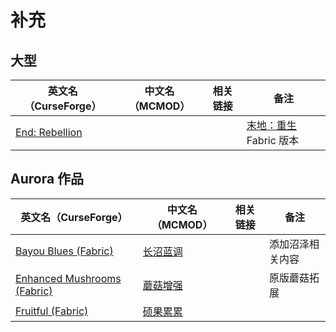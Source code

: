# 补充

## 大型

| 英文名（CurseForge）                                                         | 中文名（MCMOD） | 相关链接 | 备注                                                           |
| ---------------------------------------------------------------------------- | --------------- | -------- | -------------------------------------------------------------- |
| [End: Rebellion](https://www.curseforge.com/minecraft/mc-mods/end-rebellion) |                 |          | [末地：重生](https://www.mcmod.cn/class/2240.html) Fabric 版本 |

## Aurora 作品

| 英文名（CurseForge）                                                                                  | 中文名（MCMOD）                                  | 相关链接 | 备注             |
| ----------------------------------------------------------------------------------------------------- | ------------------------------------------------ | -------- | ---------------- |
| [Bayou Blues (Fabric)](https://www.curseforge.com/minecraft/mc-mods/bayou-blues-fabric)               | [长沼蓝调](https://www.mcmod.cn/class/4621.html) |          | 添加沼泽相关内容 |
| [Enhanced Mushrooms (Fabric)](https://www.curseforge.com/minecraft/mc-mods/enhanced-mushrooms-fabric) | [蘑菇增强](https://www.mcmod.cn/class/3854.html) |          | 原版蘑菇拓展     |
| [Fruitful (Fabric)](https://www.curseforge.com/minecraft/mc-mods/fruitful-fabric)                     | [硕果累累](https://www.mcmod.cn/class/4235.html) |          |                  |
